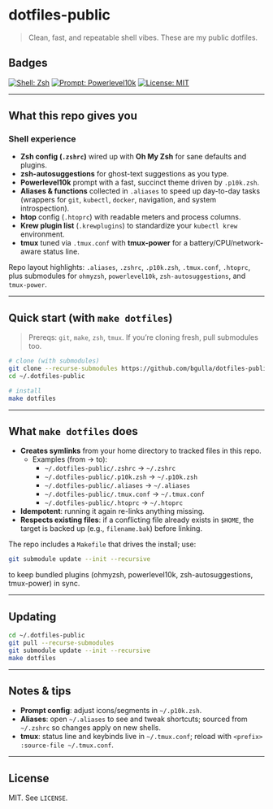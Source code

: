 # dotfiles-public

> Clean, fast, and repeatable shell vibes. These are my public dotfiles.

## Badges
[![Shell: Zsh](https://img.shields.io/badge/shell-zsh-blue)](https://www.zsh.org/)
[![Prompt: Powerlevel10k](https://img.shields.io/badge/prompt-powerlevel10k-lightgrey)](https://github.com/romkatv/powerlevel10k)
[![License: MIT](https://img.shields.io/badge/license-MIT-informational)](LICENSE)

---

## What this repo gives you

### Shell experience
- **Zsh config (`.zshrc`)** wired up with **Oh My Zsh** for sane defaults and plugins.  
- **zsh-autosuggestions** for ghost-text suggestions as you type.  
- **Powerlevel10k** prompt with a fast, succinct theme driven by `.p10k.zsh`.  
- **Aliases & functions** collected in `.aliases` to speed up day-to-day tasks (wrappers for `git`, `kubectl`, `docker`, navigation, and system introspection).  
- **htop** config (`.htoprc`) with readable meters and process columns.  
- **Krew plugin list** (`.krewplugins`) to standardize your `kubectl krew` environment.  
- **tmux** tuned via `.tmux.conf` with **tmux-power** for a battery/CPU/network-aware status line.

Repo layout highlights: `.aliases`, `.zshrc`, `.p10k.zsh`, `.tmux.conf`, `.htoprc`, plus submodules for `ohmyzsh`, `powerlevel10k`, `zsh-autosuggestions`, and `tmux-power`.

---

## Quick start (with `make dotfiles`)

> Prereqs: `git`, `make`, `zsh`, `tmux`. If you’re cloning fresh, pull submodules too.

```bash
# clone (with submodules)
git clone --recurse-submodules https://github.com/bgulla/dotfiles-public.git ~/.dotfiles-public
cd ~/.dotfiles-public

# install
make dotfiles
```

---

## What `make dotfiles` does

- **Creates symlinks** from your home directory to tracked files in this repo.  
  - Examples (from → to):
    - `~/.dotfiles-public/.zshrc` → `~/.zshrc`
    - `~/.dotfiles-public/.p10k.zsh` → `~/.p10k.zsh`
    - `~/.dotfiles-public/.aliases` → `~/.aliases`
    - `~/.dotfiles-public/.tmux.conf` → `~/.tmux.conf`
    - `~/.dotfiles-public/.htoprc` → `~/.htoprc`
- **Idempotent**: running it again re-links anything missing.  
- **Respects existing files**: if a conflicting file already exists in `$HOME`, the target is backed up (e.g., `filename.bak`) before linking.

The repo includes a `Makefile` that drives the install; use:

```bash
git submodule update --init --recursive
```

to keep bundled plugins (ohmyzsh, powerlevel10k, zsh-autosuggestions, tmux-power) in sync.

---

## Updating

```bash
cd ~/.dotfiles-public
git pull --recurse-submodules
git submodule update --init --recursive
make dotfiles
```

---

## Notes & tips

- **Prompt config**: adjust icons/segments in `~/.p10k.zsh`.  
- **Aliases**: open `~/.aliases` to see and tweak shortcuts; sourced from `~/.zshrc` so changes apply on new shells.  
- **tmux**: status line and keybinds live in `~/.tmux.conf`; reload with `<prefix> :source-file ~/.tmux.conf`.  

---

## License

MIT. See `LICENSE`.

